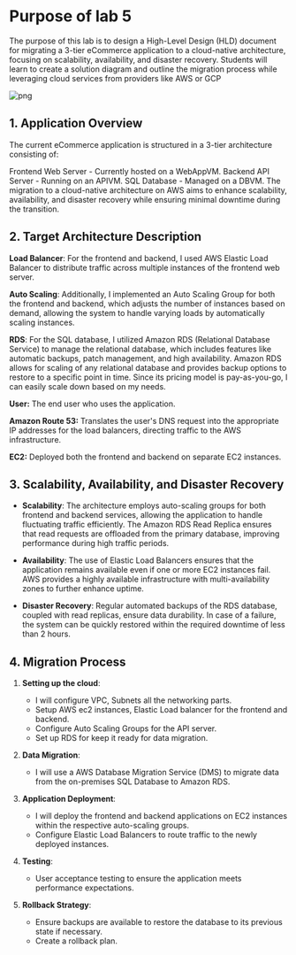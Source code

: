 # Purpose of lab 5
The purpose of this lab is to design a High-Level Design (HLD) document for migrating a 3-tier eCommerce application to a cloud-native architecture, focusing on scalability, availability, and disaster recovery. Students will learn to create a solution diagram and outline the migration process while leveraging cloud services from providers like AWS or GCP

![png](https://github.com/user-attachments/assets/b6646e4b-4ec8-4ab0-816c-a0e4abbe6014)

## 1. Application Overview

The current eCommerce application is structured in a 3-tier architecture consisting of:

Frontend Web Server - Currently hosted on a WebAppVM.
Backend API Server - Running on an APIVM.
SQL Database - Managed on a DBVM.
The migration to a cloud-native architecture on AWS aims to enhance scalability, availability, and disaster recovery while ensuring minimal downtime during the transition.

## 2. Target Architecture Description

**Load Balancer**: For the frontend and backend, I used AWS Elastic Load Balancer to distribute traffic across multiple instances of the frontend web server. 

**Auto Scaling**: Additionally, I implemented an Auto Scaling Group for both the frontend and backend, which adjusts the number of instances based on demand, allowing the system to handle varying loads by automatically scaling instances.

**RDS**: For the SQL database, I utilized Amazon RDS (Relational Database Service) to manage the relational database, which includes features like automatic backups, patch management, and high availability. Amazon RDS allows for scaling of any relational database and provides backup options to restore to a specific point in time. Since its pricing model is pay-as-you-go, I can easily scale down based on my needs.

**User:** The end user who uses the application.

**Amazon Route 53:** Translates the user's DNS request into the appropriate IP addresses for the load balancers, directing traffic to the AWS infrastructure.

**EC2:** Deployed both the frontend and backend on separate EC2 instances.


## 3. Scalability, Availability, and Disaster Recovery

- **Scalability**: The architecture employs auto-scaling groups for both frontend and backend services, allowing the application to handle fluctuating traffic efficiently. The Amazon RDS Read Replica ensures that read requests are offloaded from the primary database, improving performance during high traffic periods.

- **Availability**: The use of Elastic Load Balancers ensures that the application remains available even if one or more EC2 instances fail. AWS provides a highly available infrastructure with multi-availability zones to further enhance uptime.

- **Disaster Recovery**: Regular automated backups of the RDS database, coupled with read replicas, ensure data durability. In case of a failure, the system can be quickly restored within the required downtime of less than 2 hours.

## 4. Migration Process

1. **Setting up the cloud**:
   - I will configure VPC, Subnets all the networking parts.
   - Setup AWS ec2 instances, Elastic Load balancer for the frontend and backend.
   - Configure Auto Scaling Groups for the API server.
   - Set up RDS for keep it ready for data migration.

2. **Data Migration**:
   - I will use a AWS Database Migration Service (DMS) to migrate data from the on-premises SQL Database to Amazon RDS.

3. **Application Deployment**:
   - I will deploy the frontend and backend applications on EC2 instances within the respective auto-scaling groups.
   - Configure Elastic Load Balancers to route traffic to the newly deployed instances.

4. **Testing**:
   - User acceptance testing to ensure the application meets performance expectations.

5. **Rollback Strategy**:
   - Ensure backups are available to restore the database to its previous state if necessary.
   - Create a rollback plan.


